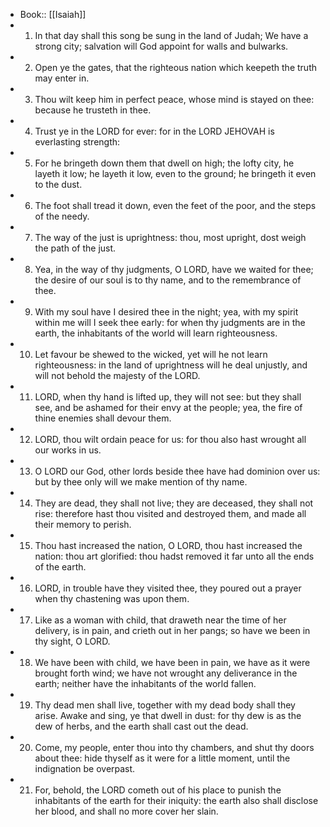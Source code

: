 - Book:: [[Isaiah]]
- 1. In that day shall this song be sung in the land of Judah; We have a strong city; salvation will God appoint for walls and bulwarks.
- 2. Open ye the gates, that the righteous nation which keepeth the truth may enter in.
- 3. Thou wilt keep him in perfect peace, whose mind is stayed on thee: because he trusteth in thee.
- 4. Trust ye in the LORD for ever: for in the LORD JEHOVAH is everlasting strength:
- 5. For he bringeth down them that dwell on high; the lofty city, he layeth it low; he layeth it low, even to the ground; he bringeth it even to the dust.
- 6. The foot shall tread it down, even the feet of the poor, and the steps of the needy.
- 7. The way of the just is uprightness: thou, most upright, dost weigh the path of the just.
- 8. Yea, in the way of thy judgments, O LORD, have we waited for thee; the desire of our soul is to thy name, and to the remembrance of thee.
- 9. With my soul have I desired thee in the night; yea, with my spirit within me will I seek thee early: for when thy judgments are in the earth, the inhabitants of the world will learn righteousness.
- 10. Let favour be shewed to the wicked, yet will he not learn righteousness: in the land of uprightness will he deal unjustly, and will not behold the majesty of the LORD.
- 11. LORD, when thy hand is lifted up, they will not see: but they shall see, and be ashamed for their envy at the people; yea, the fire of thine enemies shall devour them.
- 12. LORD, thou wilt ordain peace for us: for thou also hast wrought all our works in us.
- 13. O LORD our God, other lords beside thee have had dominion over us: but by thee only will we make mention of thy name.
- 14. They are dead, they shall not live; they are deceased, they shall not rise: therefore hast thou visited and destroyed them, and made all their memory to perish.
- 15. Thou hast increased the nation, O LORD, thou hast increased the nation: thou art glorified: thou hadst removed it far unto all the ends of the earth.
- 16. LORD, in trouble have they visited thee, they poured out a prayer when thy chastening was upon them.
- 17. Like as a woman with child, that draweth near the time of her delivery, is in pain, and crieth out in her pangs; so have we been in thy sight, O LORD.
- 18. We have been with child, we have been in pain, we have as it were brought forth wind; we have not wrought any deliverance in the earth; neither have the inhabitants of the world fallen.
- 19. Thy dead men shall live, together with my dead body shall they arise. Awake and sing, ye that dwell in dust: for thy dew is as the dew of herbs, and the earth shall cast out the dead.
- 20. Come, my people, enter thou into thy chambers, and shut thy doors about thee: hide thyself as it were for a little moment, until the indignation be overpast.
- 21. For, behold, the LORD cometh out of his place to punish the inhabitants of the earth for their iniquity: the earth also shall disclose her blood, and shall no more cover her slain.
